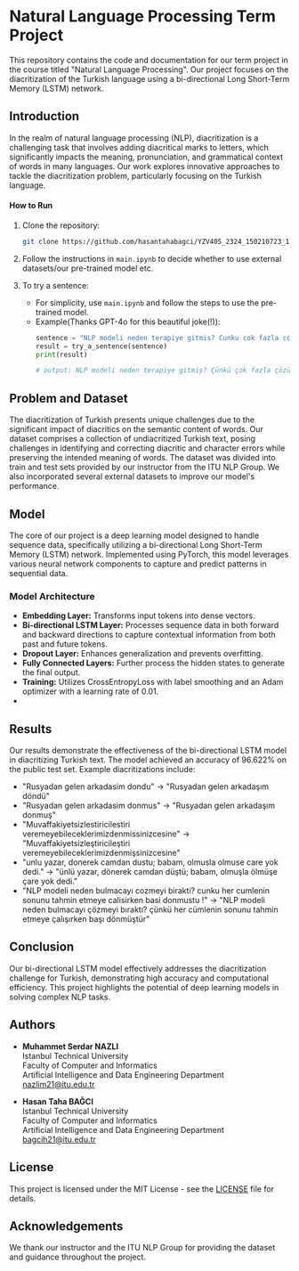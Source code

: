 # Natural Language Processing Term Project

This repository contains the code and documentation for our term project in the course titled "Natural Language Processing". Our project focuses on the diacritization of the Turkish language using a bi-directional Long Short-Term Memory (LSTM) network.

## Introduction
In the realm of natural language processing (NLP), diacritization is a challenging task that involves adding diacritical marks to letters, which significantly impacts the meaning, pronunciation, and grammatical context of words in many languages. Our work explores innovative approaches to tackle the diacritization problem, particularly focusing on the Turkish language.

#### How to Run

1. Clone the repository:
    ```bash
    git clone https://github.com/hasantahabagci/YZV405_2324_150210723_150210338.git
    ```

2. Follow the instructions in `main.ipynb` to decide whether to use external datasets/our pre-trained model etc.

3. To try a sentence:
    - For simplicity, use `main.ipynb` and follow the steps to use the pre-trained model.
    - Example(Thanks  GPT-4o for this beautiful joke(!)):
        ```python
        sentence = "NLP modeli neden terapiye gitmis? Cunku cok fazla cozulmemis cumlesi varmıs!"
        result = try_a_sentence(sentence)          
        print(result)                              
        
        # output: NLP modeli neden terapiye gitmiş? Çünkü çok fazla çözülmemiş cümlesi varmış!
        ```

    

## Problem and Dataset
The diacritization of Turkish presents unique challenges due to the significant impact of diacritics on the semantic content of words. Our dataset comprises a collection of undiacritized Turkish text, posing challenges in identifying and correcting diacritic and character errors while preserving the intended meaning of words. The dataset was divided into train and test sets provided by our instructor from the ITU NLP Group. We also incorporated several external datasets to improve our model's performance.

## Model
The core of our project is a deep learning model designed to handle sequence data, specifically utilizing a bi-directional Long Short-Term Memory (LSTM) network. Implemented using PyTorch, this model leverages various neural network components to capture and predict patterns in sequential data.

### Model Architecture
- **Embedding Layer:** Transforms input tokens into dense vectors.
- **Bi-directional LSTM Layer:** Processes sequence data in both forward and backward directions to capture contextual information from both past and future tokens.
- **Dropout Layer:** Enhances generalization and prevents overfitting.
- **Fully Connected Layers:** Further process the hidden states to generate the final output.
- **Training:** Utilizes CrossEntropyLoss with label smoothing and an Adam optimizer with a learning rate of 0.01.
- 


## Results
Our results demonstrate the effectiveness of the bi-directional LSTM model in diacritizing Turkish text. The model achieved an accuracy of 96.622% on the public test set. Example diacritizations include:

- "Rusyadan gelen arkadasim dondu" → "Rusyadan gelen arkadaşım döndü"
- "Rusyadan gelen arkadasim donmus" → "Rusyadan gelen arkadaşım donmuş"
- "Muvaffakiyetsizlestiricilestiri veremeyebileceklerimizdenmissinizcesine" → "Muvaffakiyetsizleştiricileştiri veremeyebileceklerimizdenmişsinizcesine"
- "unlu yazar, donerek camdan dustu; babam, olmusla olmuse care yok dedi." → "ünlü yazar, dönerek camdan düştü; babam, olmuşla ölmüşe çare yok dedi."
- "NLP modeli neden bulmacayı cozmeyi birakti? cunku her cumlenin sonunu tahmin etmeye calisirken basi donmustu !" → "NLP modeli neden bulmacayı çözmeyi bıraktı? çünkü her cümlenin sonunu tahmin etmeye çalışırken başı dönmüştür"

## Conclusion
Our bi-directional LSTM model effectively addresses the diacritization challenge for Turkish, demonstrating high accuracy and computational efficiency. This project highlights the potential of deep learning models in solving complex NLP tasks.

## Authors
- **Muhammet Serdar NAZLI**  
  Istanbul Technical University  
  Faculty of Computer and Informatics  
  Artificial Intelligence and Data Engineering Department  
  [nazlim21@itu.edu.tr](mailto:nazlim21@itu.edu.tr)

- **Hasan Taha BAĞCI**  
  Istanbul Technical University  
  Faculty of Computer and Informatics  
  Artificial Intelligence and Data Engineering Department  
  [bagcih21@itu.edu.tr](mailto:bagcih21@itu.edu.tr)

## License
This project is licensed under the MIT License - see the [LICENSE](LICENSE) file for details.

## Acknowledgements
We thank our instructor and the ITU NLP Group for providing the dataset and guidance throughout the project.
